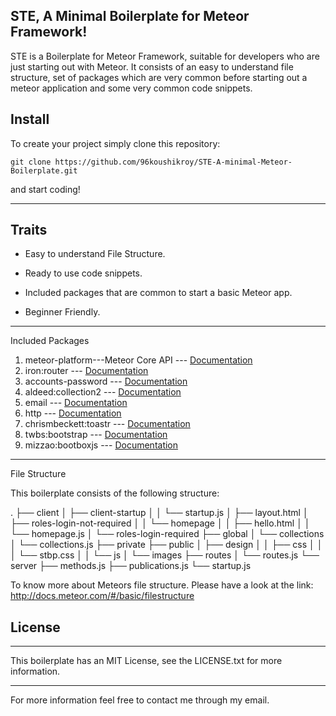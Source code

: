 STE, A Minimal Boilerplate for Meteor Framework!
-----------------------------------------------------------

STE is a Boilerplate for Meteor Framework, suitable for developers who are just starting out with Meteor. It consists of an easy to understand file structure, set of packages which are very common before starting out a meteor application and some very common code snippets.

Install
------

To create your project simply clone this repository:

    git clone https://github.com/96koushikroy/STE-A-minimal-Meteor-Boilerplate.git

and start coding! 

-----


Traits
-------

 - Easy to understand File Structure.
 
 - Ready to use code snippets.
 
 - Included packages that are common to start a basic Meteor app.
 
 - Beginner Friendly.

----------

Included Packages

 1. meteor-platform---Meteor Core API --- [Documentation](http://docs.meteor.com/#/full/)
 2. iron:router --- [Documentation](https://github.com/iron-meteor/iron-router)
 3. accounts-password --- [Documentation](http://blog.benmcmahen.com/post/41741539120/building-a-customized-accounts-ui-for-meteor)
 4. aldeed:collection2 --- [Documentation](https://github.com/aldeed/meteor-collection2/)
 5. email --- [Documentation](http://docs.meteor.com/#/full/email)
 6. http --- [Documentation](http://docs.meteor.com/#/full/http)
 7. chrismbeckett:toastr --- [Documentation](https://github.com/chrismbeckett/meteor-toastr/)
 8. twbs:bootstrap --- [Documentation](https://github.com/twbs/bootstrap/)
 9. mizzao:bootboxjs --- [Documentation](https://github.com/TimHeckel/meteor-bootboxjs/)

---
File Structure

This boilerplate consists of the following structure:

.
├── client
│   ├── client-startup
│   │   └── startup.js
│   ├── layout.html
│   ├── roles-login-not-required
│   │   └── homepage
│   │       ├── hello.html
│   │       └── homepage.js
│   └── roles-login-required
├── global
│   └── collections
│       └── collections.js
├── private
├── public
│   ├── design
│   │   ├── css
│   │   │   └── stbp.css
│   │   └── js
│   └── images
├── routes
│   └── routes.js
└── server
    ├── methods.js
    ├── publications.js
    └── startup.js

To know more about Meteors file structure. Please have a look at the link: http://docs.meteor.com/#/basic/filestructure 

License
-------
---

This boilerplate has an MIT License, see the LICENSE.txt for more information.

---
For more information feel free to contact me through my email.
